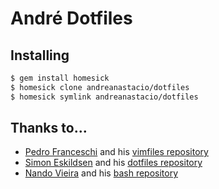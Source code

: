 # André Dotfiles

## Installing

```bash
$ gem install homesick
$ homesick clone andreanastacio/dotfiles
$ homesick symlink andreanastacio/dotfiles
```

## Thanks to...

* [Pedro Franceschi](https://github.com/pedrofranceschi) and his [vimfiles repository](https://github.com/pedrofranceschi/vimfiles)
* [Simon Eskildsen](https://github.com/Sirupsen) and his [dotfiles repository](https://github.com/Sirupsen/dotfiles)
* [Nando Vieira](https://github.com/fnando) and his [bash repository](https://github.com/fnando/bash)
